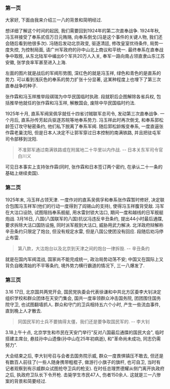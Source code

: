 ### 第一页

大家好, 下面由我来介绍三一八的背景和简明经过.

想详细了解这个时间的起因, 我们需要回到1924年的第二次直奉战争. 1924年秋, 冯玉祥接受了奉系贰佰万日元贿赂, 向奉系倒戈(冯是这个事件的关键人物, 我们还会随后看到他很多次). 冯随后发动北京政变, 驱逐清廷, 修改皇室优待条件, 局势一度失控, 为控制局面, 请广州军政府的孙中山北上商议和平统一. 最终奉系在直奉战争中取胜, 从东北陆军中编出6个军共20万人入关, 奉军一路向南占领直隶山东江苏安徽, 张学良率军甚至进入上海.

左面的图片就是战后的军阀形势图, 深红色的就是冯玉祥, 绿色和青色的是直系的势力. 可以看到浅灰色的奉系的势力扩张十分显著, 这某种程度上也埋下了第三次直奉战争的种子.

张作霖和冯玉祥推举段祺瑞为中华民国临时执政. 段就职后企图解除各省兵权, 包括推举他就任的张作霖和冯玉祥, 解散国会, 废除中华民国临时约法.

1925年十月, 直系军阀吴佩孚就任十四省讨贼联军总司令, 发动第三次直奉战争. 一个月后, 直系孙传芳起兵驱逐苏皖等地奉系势力. 冯玉祥此时再次倒戈, 和奉系郭松龄签订攻守秘密条约, 他们私下脱离了奉系军阀. 随后郭松龄叛变奉系, 一度直逼张作霖老巢沈阳, 但是日本人决定不让郭军穿过日本控制的南满铁路, 并且把驻屯军司令部移到沈阳.

> 不准郭军通过南满铁路或在附属地二十华里以内作战. -- 日本关东军司令官白川义

可见日本事实上支持张作霖(同时, 张作霖和日本签订两个密约, 在承认二十一条的基础上继续卖国).

### 第二页

1925年末, 冯玉祥占领天津. 一度作对的直系吴佩孚和奉系张作霖暂时修好, 决定联合包围冯玉祥军(他们的行动一度得到了阎锡山的支持), 使得冯玉祥腹背受敌. 冯军在大沽口设防, 试图阻挡奉系舰艇, 用水雷封锁大沽口, 期间一度和越线的日军舰艇炮战. 3月16日, 八国(八国联军的八国)抗议冯违反辛丑条约, 提出44小时最后通牒, 要求拆除大沽口国防设施, 同时派军舰到大沽口, 威胁用武力解决. 北洋政府辩解称辛丑条约只限定了炮台, 但没有规定水雷, 但是八国公使团没有回应. 段随后劝冯停止布雷.

> 第八款，大沽炮台以及北京到天津之间的炮台一律拆毁. -- 辛丑条约

就是在国内军阀混战, 国家尚不能完成统一, 政治局势动荡不安; 中国又在国际上又背负自晚清始的不平等条约, 境外势力横行霸道的情况下, 三一八爆发了.

### 第三页

3.16 17日, 北京国共两党开会, 国民党执委会代表徐谦和中共北方区委李大钊决定组织学校和群众团体在天安门集会, 国共一度率领群众冲击国务院, 团团围住国务院守卫, 也试图翻墙抓人. 群众和守门的卫兵相持五六个小时, 产生一些流血事件, 直到晚上人才散去.

> 同国民军的士兵不要搞得太僵，我们还是要争取国民军的. -- 李大钊

3.18上午十点, 北京学生和市民在天安门举行"反对八国最后通牒的国民大会", 临时搭建主席台, 悬挂孙中山遗像(孙中山在25年初病逝), 和"革命尚未成功, 同志仍需努力".

大会结束之后, 李大钊号召与会者去国务院示威, 群众一度畏惧镇压不敢去, 但还是有数百人前往了(一些人随身携带粗棍子, 做游行小旗子的旗杆, 也可自卫, 当时有记者观察到有示威群众试图抢夺卫兵的枪支). 在时任总理贾德耀从侧门离开执政府之后, 执政府卫队长下令开枪. 击毙学生市民47人, 伤者150余人. 这就是三一八惨案的背景和简要经过.
